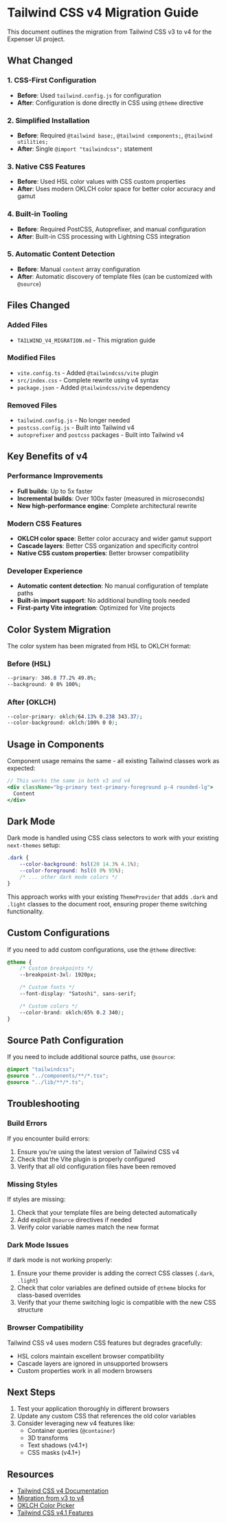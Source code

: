 # Tailwind CSS v4 Migration Guide

This document outlines the migration from Tailwind CSS v3 to v4 for the Expenser UI project.

## What Changed

### 1. CSS-First Configuration
- **Before**: Used `tailwind.config.js` for configuration
- **After**: Configuration is done directly in CSS using `@theme` directive

### 2. Simplified Installation
- **Before**: Required `@tailwind base;`, `@tailwind components;`, `@tailwind utilities;`
- **After**: Single `@import "tailwindcss";` statement

### 3. Native CSS Features
- **Before**: Used HSL color values with CSS custom properties
- **After**: Uses modern OKLCH color space for better color accuracy and gamut

### 4. Built-in Tooling
- **Before**: Required PostCSS, Autoprefixer, and manual configuration
- **After**: Built-in CSS processing with Lightning CSS integration

### 5. Automatic Content Detection
- **Before**: Manual `content` array configuration
- **After**: Automatic discovery of template files (can be customized with `@source`)

## Files Changed

### Added Files
- `TAILWIND_V4_MIGRATION.md` - This migration guide

### Modified Files
- `vite.config.ts` - Added `@tailwindcss/vite` plugin
- `src/index.css` - Complete rewrite using v4 syntax
- `package.json` - Added `@tailwindcss/vite` dependency

### Removed Files
- `tailwind.config.js` - No longer needed
- `postcss.config.js` - Built into Tailwind v4
- `autoprefixer` and `postcss` packages - Built into Tailwind v4

## Key Benefits of v4

### Performance Improvements
- **Full builds**: Up to 5x faster
- **Incremental builds**: Over 100x faster (measured in microseconds)
- **New high-performance engine**: Complete architectural rewrite

### Modern CSS Features
- **OKLCH color space**: Better color accuracy and wider gamut support
- **Cascade layers**: Better CSS organization and specificity control
- **Native CSS custom properties**: Better browser compatibility

### Developer Experience
- **Automatic content detection**: No manual configuration of template paths
- **Built-in import support**: No additional bundling tools needed
- **First-party Vite integration**: Optimized for Vite projects

## Color System Migration

The color system has been migrated from HSL to OKLCH format:

### Before (HSL)
```css
--primary: 346.8 77.2% 49.8%;
--background: 0 0% 100%;
```

### After (OKLCH)
```css
--color-primary: oklch(64.13% 0.238 343.37);
--color-background: oklch(100% 0 0);
```

## Usage in Components

Component usage remains the same - all existing Tailwind classes work as expected:

```jsx
// This works the same in both v3 and v4
<div className="bg-primary text-primary-foreground p-4 rounded-lg">
  Content
</div>
```

## Dark Mode

Dark mode is handled using CSS class selectors to work with your existing `next-themes` setup:

```css
.dark {
    --color-background: hsl(20 14.3% 4.1%);
    --color-foreground: hsl(0 0% 95%);
    /* ... other dark mode colors */
}
```

This approach works with your existing `ThemeProvider` that adds `.dark` and `.light` classes to the document root, ensuring proper theme switching functionality.

## Custom Configurations

If you need to add custom configurations, use the `@theme` directive:

```css
@theme {
    /* Custom breakpoints */
    --breakpoint-3xl: 1920px;

    /* Custom fonts */
    --font-display: "Satoshi", sans-serif;

    /* Custom colors */
    --color-brand: oklch(65% 0.2 340);
}
```

## Source Path Configuration

If you need to include additional source paths, use `@source`:

```css
@import "tailwindcss";
@source "../components/**/*.tsx";
@source "../lib/**/*.ts";
```

## Troubleshooting

### Build Errors
If you encounter build errors:
1. Ensure you're using the latest version of Tailwind CSS v4
2. Check that the Vite plugin is properly configured
3. Verify that all old configuration files have been removed

### Missing Styles
If styles are missing:
1. Check that your template files are being detected automatically
2. Add explicit `@source` directives if needed
3. Verify color variable names match the new format

### Dark Mode Issues
If dark mode is not working properly:
1. Ensure your theme provider is adding the correct CSS classes (`.dark`, `.light`)
2. Check that color variables are defined outside of `@theme` blocks for class-based overrides
3. Verify that your theme switching logic is compatible with the new CSS structure

### Browser Compatibility
Tailwind CSS v4 uses modern CSS features but degrades gracefully:
- HSL colors maintain excellent browser compatibility
- Cascade layers are ignored in unsupported browsers
- Custom properties work in all modern browsers

## Next Steps

1. Test your application thoroughly in different browsers
2. Update any custom CSS that references the old color variables
3. Consider leveraging new v4 features like:
   - Container queries (`@container`)
   - 3D transforms
   - Text shadows (v4.1+)
   - CSS masks (v4.1+)

## Resources

- [Tailwind CSS v4 Documentation](https://tailwindcss.com/docs/v4-beta)
- [Migration from v3 to v4](https://tailwindcss.com/docs/v4-beta#migrating-from-v3)
- [OKLCH Color Picker](https://oklch.com/)
- [Tailwind CSS v4.1 Features](https://tailwindcss.com/blog/tailwindcss-v4-1)
